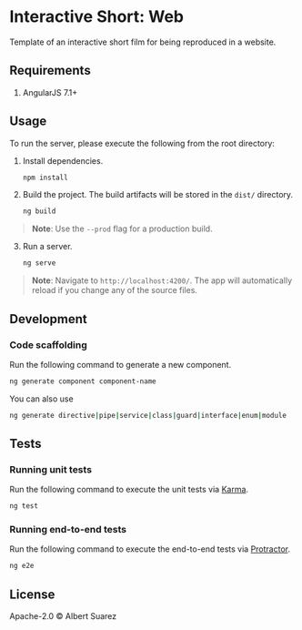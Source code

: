 # Interactive Short: Web

Template of an interactive short film for being reproduced in a website.

## Requirements

1. AngularJS 7.1+

## Usage

To run the server, please execute the following from the root directory:

1. Install dependencies.

    ```bash
    npm install
    ```

2. Build the project. The build artifacts will be stored in the `dist/` directory.

    ```bash
    ng build
    ```

> **Note**: Use the `--prod` flag for a production build.

3. Run a server. 

    ```bash
    ng serve
    ```

> **Note**: Navigate to `http://localhost:4200/`. The app will automatically reload if you change any of the source files.

## Development

### Code scaffolding

Run the following command to generate a new component.

```bash
ng generate component component-name
```

You can also use

```bash
ng generate directive|pipe|service|class|guard|interface|enum|module
```

## Tests

### Running unit tests

Run the following command to execute the unit tests via [Karma](https://karma-runner.github.io).

```bash
ng test
```

### Running end-to-end tests

Run the following command to execute the end-to-end tests via [Protractor](http://www.protractortest.org/).

```bash
ng e2e
```

## License

Apache-2.0 © Albert Suarez
